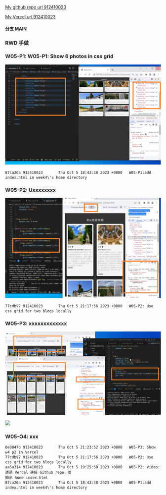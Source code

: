 [My github repo url 912410023](https://github.com/0x55xx5)

[My Vercel url 912410023](https://1121-sweb-demo-912410023.vercel.app/)

#### 分支 MAIN

### RWD 手做

### W05-P1: W05-P1: Show 6 photos in css grid

![](W05-p1-1.png)

```
87ca26a 912410023       Thu Oct 5 18:43:38 2023 +0800   W05-P1:add index.html in week4\'s home directory

```

### W05-P2: Uxxxxxxxx

![](W05-p2-3.png)

```
77cdb97 912410023       Thu Oct 5 21:17:56 2023 +0800   W05-P2: Use css grid for two blogs locally

```

### W05-P3: xxxxxxxxxxxxx

![](W05-p3-1.png)

![](W05-p3-2.png)

### W05-O4: xxx

```
0e0047b 912410023       Thu Oct 5 21:23:52 2023 +0800   W05-P3: Show w4 p2 in Vercel
77cdb97 912410023       Thu Oct 5 21:17:56 2023 +0800   W05-P2: Use css grid for two blogs locally
aa5a314 912410023       Thu Oct 5 19:25:58 2023 +0800   W05-P2: Video: 透過 Vercel 連接 Github repo，並
顯示 home index.html
87ca26a 912410023       Thu Oct 5 18:43:38 2023 +0800   W05-P1:add index.html in week4\'s home directory

```
